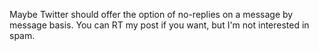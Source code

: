 Maybe Twitter should offer the option of no-replies on a message by message basis. You can RT my post if you want, but I'm not interested in spam. 
